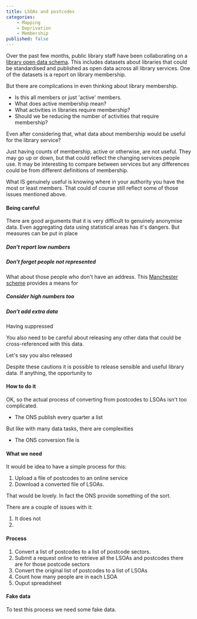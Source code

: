 ```yaml
---
title: LSOAs and postcodes
categories: 
    - Mapping
    - Deprivation
    - Membership
published: false
---
```


Over the past few months, public library staff have been collaborating on a [library open data schema](https://schema.librarydata.uk). This includes datasets about libraries that could be standardised and published as open data across all library services. One of the datasets is a report on library membership.

But there are complications in even thinking about library membership.

- Is this all members or just 'active' members. 
- What does active membership mean?
- What activities in libraries require membership?
- Should we be reducing the number of activities that require membership?

Even after considering that, what data about membership would be useful for the library service?

Just having counts of membership, active or otherwise, are not useful. They may go up or down, but that could reflect the changing services people use. It may be interesting to compare between services but any differences could be from different definitions of membership.



What IS genuinely useful is knowing where in your authority you have the most or least members. That could of course still reflect some of those issues mentioned above.



#### Being careful

There are good arguments that it is very difficult to genuinely anonymise data. Even aggregating data using statistical areas has it's dangers. But measures can be put in place

##### Don't report low numbers


##### Don't forget people not represented

What about those people who don't have an address. This [Manchester scheme](https://www.bbc.co.uk/news/uk-england-manchester-41775445) provides a means for 




##### Consider high numbers too


##### Don't add extra data

Having suppressed 

You also need to be careful about releasing any other data that could be cross-referenced with this data.

Let's say you also released


Despite these cautions it is possible to release sensible and useful library data. If anything, the opportunity to 

#### How to do it

OK, so the actual process of converting from postcodes to LSOAs isn't too complicated.

* The ONS publish every quarter a list 

But like with many data tasks, there are complexities

* The ONS conversion file is 


#### What we need

It would be idea to have a simple process for this:

1. Upload a file of postcodes to an online service
2. Download a converted file of LSOAs.

That would be lovely. In fact the ONS provide something of the sort.

There are a couple of issues with it:

1. It does not 
2. 



#### Process

1. Convert a list of postcodes to a list of postcode sectors.
2. Submit a request online to retrieve all the LSOAs and postcodes there are for those postcode sectors
3. Convert the original list of postcodes to a list of LSOAs
4. Count how many people are in each LSOA
5. Ouput spreadsheet

#### Fake data

To test this process we need some fake data.

<!--stackedit_data:
eyJoaXN0b3J5IjpbLTIwOTc2NTM1ODQsMTc1NTY3ODk4MSwtNz
Q2NTE1Mzg5LC00MTEwNTU3NjJdfQ==
-->